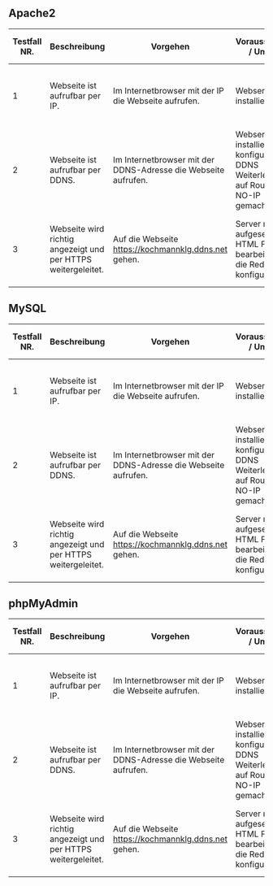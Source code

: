 ## Apache2

| Testfall NR.  | Beschreibung |  Vorgehen  |  Voraussetzung / Umfeld  |  Erwartetes Resulat  |  OK / nicht OK  |  Aufgetretene Fehler / Bemerkungen  |
|----------|-------------|-------|-----|-----|-----|-----|
| 1 | Webseite ist aufrufbar per IP. | Im Internetbrowser mit der IP die Webseite aufrufen. | Webserver installiert. | Man kommt auf die Webseite mit der IP Adresse. | OK | x |
| 2 | Webseite ist aufrufbar per DDNS. | Im Internetbrowser mit der DDNS-Adresse die Webseite aufrufen. | Webserver installiert und konfiguiert, DDNS Weiterleitung auf Router und NO-IP gemacht. | Man kommt auf die Webseite mit der DDNS Adresse. | OK | x |
| 3 | Webseite wird richtig angezeigt und per HTTPS weitergeleitet. | Auf die Webseite https://kochmannklg.ddns.net gehen. | Server richtig aufgesetzt, das HTML File bearbeitet und die Redirection konfiguriert. | Die richtige Webseite wird angezeigt und das mit HTTPS. | OK | x |

## MySQL

| Testfall NR.  | Beschreibung |  Vorgehen  |  Voraussetzung / Umfeld  |  Erwartetes Resulat  |  OK / nicht OK  |  Aufgetretene Fehler / Bemerkungen  |
|----------|-------------|-------|-----|-----|-----|-----|
| 1 | Webseite ist aufrufbar per IP. | Im Internetbrowser mit der IP die Webseite aufrufen. | Webserver installiert. | Man kommt auf die Webseite mit der IP Adresse. | OK | x |
| 2 | Webseite ist aufrufbar per DDNS. | Im Internetbrowser mit der DDNS-Adresse die Webseite aufrufen. | Webserver installiert und konfiguiert, DDNS Weiterleitung auf Router und NO-IP gemacht. | Man kommt auf die Webseite mit der DDNS Adresse. | OK | x |
| 3 | Webseite wird richtig angezeigt und per HTTPS weitergeleitet. | Auf die Webseite https://kochmannklg.ddns.net gehen. | Server richtig aufgesetzt, das HTML File bearbeitet und die Redirection konfiguriert. | Die richtige Webseite wird angezeigt und das mit HTTPS. | OK | x |

## phpMyAdmin


| Testfall NR.  | Beschreibung |  Vorgehen  |  Voraussetzung / Umfeld  |  Erwartetes Resulat  |  OK / nicht OK  |  Aufgetretene Fehler / Bemerkungen  |
|----------|-------------|-------|-----|-----|-----|-----|
| 1 | Webseite ist aufrufbar per IP. | Im Internetbrowser mit der IP die Webseite aufrufen. | Webserver installiert. | Man kommt auf die Webseite mit der IP Adresse. | OK | x |
| 2 | Webseite ist aufrufbar per DDNS. | Im Internetbrowser mit der DDNS-Adresse die Webseite aufrufen. | Webserver installiert und konfiguiert, DDNS Weiterleitung auf Router und NO-IP gemacht. | Man kommt auf die Webseite mit der DDNS Adresse. | OK | x |
| 3 | Webseite wird richtig angezeigt und per HTTPS weitergeleitet. | Auf die Webseite https://kochmannklg.ddns.net gehen. | Server richtig aufgesetzt, das HTML File bearbeitet und die Redirection konfiguriert. | Die richtige Webseite wird angezeigt und das mit HTTPS. | OK | x |


